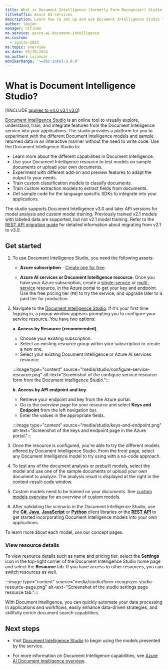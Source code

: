 ```yaml
---
title: What is Document Intelligence (formerly Form Recognizer) Studio?
titleSuffix: Azure AI services
description: Learn how to set up and use Document Intelligence Studio to test features of Azure AI Document Intelligence on the web.
author: laujan
manager: nitinme
ms.service: azure-ai-document-intelligence
ms.custom:
  - ignite-2023
ms.topic: overview
ms.date: 05/10/2024
ms.author: lajanuar
monikerRange: '>=doc-intel-3.0.0'
---
```



<!-- markdownlint-disable MD033 -->
# What is Document Intelligence Studio?

[!INCLUDE [applies to v4.0 v3.1 v3.0](includes/applies-to-v40-v31-v30.md)]

[Document Intelligence Studio](https://documentintelligence.ai.azure.com/studio/) is an online tool to visually explore, understand, train, and integrate features from the Document Intelligence service into your applications. The studio provides a platform for you to experiment with the different Document Intelligence models and sample returned data in an interactive manner without the need to write code. Use the Document Intelligence Studio to:

* Learn more about the different capabilities in Document Intelligence.
* Use your Document Intelligence resource to test models on sample documents or upload your own documents.
* Experiment with different add-on and preview features to adapt the output to your needs.
* Train custom classification models to classify documents.
* Train custom extraction models to extract fields from documents.
* Get sample code for the language specific SDKs to integrate into your applications.

The studio supports Document Intelligence v3.0 and later API versions for model analysis and custom model training. Previously trained v2.1 models with labeled data are supported, but not v2.1 model training. Refer to the [REST API migration guide](v3-1-migration-guide.md) for detailed information about migrating from v2.1 to v3.0.

## Get started

1. To use Document Intelligence Studio, you need the following assets:

    * **Azure subscription** - [Create one for free](https://azure.microsoft.com/free/cognitive-services/).

    * **Azure AI services or Document Intelligence resource**. Once you have your Azure subscription, create a [single-service](https://portal.azure.com/#create/Microsoft.CognitiveServicesFormRecognizer) or [multi-service](https://portal.azure.com/#create/Microsoft.CognitiveServicesAllInOne) resource, in the Azure portal to get your key and endpoint. Use the free pricing tier (`F0`) to try the service, and upgrade later to a paid tier for production.

1. Navigate to the [Document Intelligence Studio](https://formrecognizer.appliedai.azure.com/). If it's your first time logging in, a popup window appears prompting you to configure your service resource. You have two options:

   **a. Access by Resource (recommended)**.

      * Choose your existing subscription.
      * Select an existing resource group within your subscription or create a new one.
      * Select your existing Document Intelligence or Azure AI services resource.

      :::image type="content" source="media/studio/configure-service-resource.png" alt-text="Screenshot of the configure service resource form from the Document Intelligence Studio.":::

    **b. Access by API endpoint and key**.

      * Retrieve your endpoint and key from the Azure portal.
      * Go to the overview page for your resource and select **Keys and Endpoint** from the left navigation bar.
      * Enter the values in the appropriate fields.

      :::image type="content" source="media/studio/keys-and-endpoint.png" alt-text="Screenshot of the keys and endpoint page in the Azure portal.":::


1. Once the resource is configured, you're able to try the different models offered by Document Intelligence Studio. From the front page, select any Document Intelligence model to try using with a no-code approach.

1. To test any of the document analysis or prebuilt models, select the model and use one of the sample documents or upload your own document to analyze. The analysis result is displayed at the right in the content-result-code window.

1. Custom models need to be trained on your documents. See [custom models overview](concept-custom.md) for an overview of custom models.

1. After validating the scenario in the Document Intelligence Studio, use the [**C#**](quickstarts/get-started-sdks-rest-api.md?view=doc-intel-3.0.0&preserve-view=true), [**Java**](quickstarts/get-started-sdks-rest-api.md?view=doc-intel-3.0.0&preserve-view=true), [**JavaScript**](quickstarts/get-started-sdks-rest-api.md?view=doc-intel-3.0.0&preserve-view=true) or [**Python**](quickstarts/get-started-sdks-rest-api.md?view=doc-intel-3.0.0&preserve-view=true) client libraries or the [**REST API**](quickstarts/get-started-sdks-rest-api.md?view=doc-intel-3.0.0&preserve-view=true) to get started incorporating Document Intelligence models into your own applications.

To learn more about each model, *see* our concept pages.

### View resource details

 To view resource details such as name and pricing tier, select the **Settings** icon in the top-right corner of the Document Intelligence Studio home page and select the **Resource** tab. If you have access to other resources, you can switch resources as well.

:::image type="content" source="media/studio/form-recognizer-studio-resource-page.png" alt-text="Screenshot of the studio settings page resource tab.":::

With Document Intelligence, you can quickly automate your data processing in applications and workflows, easily enhance data-driven strategies, and skillfully enrich document search capabilities.

## Next steps

* Visit [Document Intelligence Studio](https://formrecognizer.appliedai.azure.com/studio) to begin using the models presented by the service.

* For more information on Document Intelligence capabilities, see [Azure AI Document Intelligence overview](overview.md).
